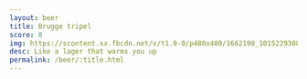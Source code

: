 ```yaml
---
layout: beer
title: Brugge tripel
score: 8
img: https://scontent.xx.fbcdn.net/v/t1.0-0/p480x480/1662198_10152293087613745_1851257445_n.jpg?oh=706ce408070a1b35ed706c221e88ab9e&oe=59210CBB
desc: Like a lager that warms you up
permalink: /beer/:title.html
---
```

